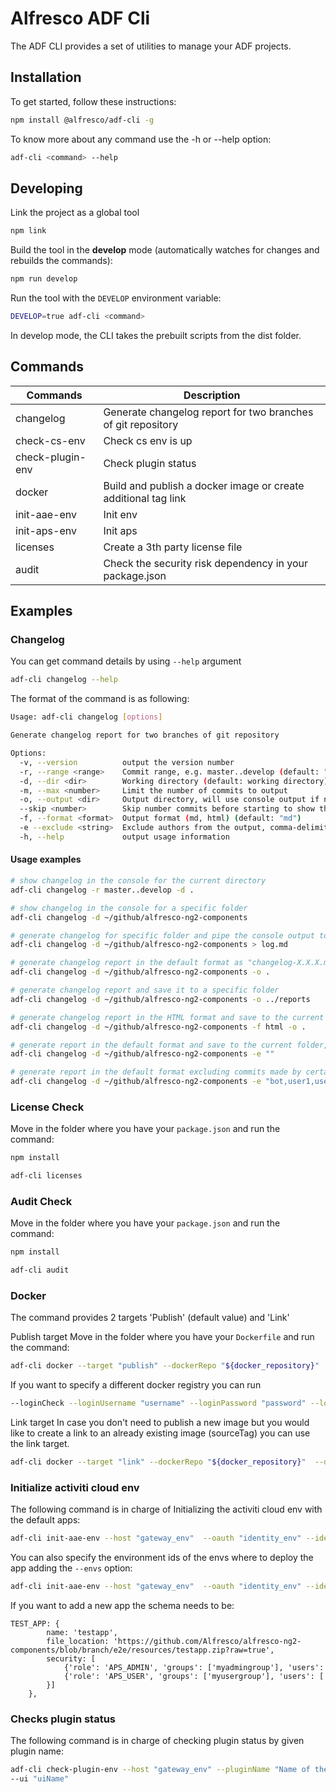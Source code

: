 # Alfresco ADF Cli

The ADF CLI provides a set of utilities to manage your ADF projects.

## Installation

To get started, follow these instructions:

```bash
npm install @alfresco/adf-cli -g
```

To know more about any command use the -h or --help option: 

```bash
adf-cli <command> --help
```

## Developing

Link the project as a global tool

```bash
npm link
```

Build the tool in the **develop** mode (automatically watches for changes and rebuilds the commands):

```bash
npm run develop
```

Run the tool with the `DEVELOP` environment variable:

```bash
DEVELOP=true adf-cli <command>
```

In develop mode, the CLI takes the prebuilt scripts from the dist folder.

## Commands

| **Commands** |**Description** |
| --- | --- |
| changelog | Generate changelog report for two branches of git repository |
| check-cs-env | Check cs env is up |
| check-plugin-env | Check plugin status |
| docker | Build and publish a docker image or create additional tag link |
| init-aae-env | Init env |
| init-aps-env | Init aps |
| licenses | Create a 3th party license file |
| audit | Check the security risk dependency in your package.json |

## Examples

### Changelog

You can get command details by using `--help` argument

```bash
adf-cli changelog --help
```

The format of the command is as following:

```bash
Usage: adf-cli changelog [options]

Generate changelog report for two branches of git repository

Options:
  -v, --version          output the version number
  -r, --range <range>    Commit range, e.g. master..develop (default: "master..develop")
  -d, --dir <dir>        Working directory (default: working directory)
  -m, --max <number>     Limit the number of commits to output
  -o, --output <dir>     Output directory, will use console output if not defined
  --skip <number>        Skip number commits before starting to show the commit output
  -f, --format <format>  Output format (md, html) (default: "md")
  -e --exclude <string>  Exclude authors from the output, comma-delimited list
  -h, --help             output usage information
```

#### Usage examples

```sh
# show changelog in the console for the current directory
adf-cli changelog -r master..develop -d .

# show changelog in the console for a specific folder 
adf-cli changelog -d ~/github/alfresco-ng2-components

# generate changelog for specific folder and pipe the console output to a file
adf-cli changelog -d ~/github/alfresco-ng2-components > log.md

# generate changelog report in the default format as "changelog-X.X.X.md" and save to the current folder
adf-cli changelog -d ~/github/alfresco-ng2-components -o .  

# generate changelog report and save it to a specific folder
adf-cli changelog -d ~/github/alfresco-ng2-components -o ../reports

# generate changelog report in the HTML format and save to the current folder
adf-cli changelog -d ~/github/alfresco-ng2-components -f html -o .

# generate report in the default format and save to the current folder, reset all filters (including embedded ones for bots)
adf-cli changelog -d ~/github/alfresco-ng2-components -e ""

# generate report in the default format excluding commits made by certain authors
adf-cli changelog -d ~/github/alfresco-ng2-components -e "bot,user1,user2"
```

### License Check

Move in the folder where you have your `package.json` and run the command:

```bash
npm install

adf-cli licenses
```

### Audit Check

Move in the folder where you have your `package.json` and run the command:

```bash
npm install

adf-cli audit
```

### Docker

The command provides 2 targets 'Publish' (default value) and 'Link'

Publish target
Move in the folder where you have your `Dockerfile` and run the command:

```bash
adf-cli docker --target "publish" --dockerRepo "${docker_repository}"  --dockerTags "${TAGS}"
```

If you want to specify a different docker registry you can run
```bash
--loginCheck --loginUsername "username" --loginPassword "password" --loginRepo "quay.io"--dockerRepo "${docker_repository}"  --dockerTags "${TAGS}"
```

Link target
In case you don't need to publish a new image but you would like to create a link to an already existing image (sourceTag) you can use the link target.

```bash
adf-cli docker --target "link" --dockerRepo "${docker_repository}"  --dockerTags "${TAGS}"  --sourceTag "develop"
```

### Initialize activiti cloud env

The following command is in charge of Initializing the activiti cloud env with the default apps:

```bash
adf-cli init-aae-env --host "gateway_env"  --oauth "identity_env" --identityHost "identity_env" --modelerUsername "modelerusername" --modelerPassword "modelerpassword" --devopsUsername "devopsusername" --devopsPassword "devopspassword" --appsRepository "repository with default apps name"
```

You can also specify the environment ids of the envs where to deploy the app adding the `--envs` option:
```bash
adf-cli init-aae-env --host "gateway_env"  --oauth "identity_env" --identityHost "identity_env" --modelerUsername "modelerusername" --modelerPassword "modelerpassword" --devopsUsername "devopsusername" --devopsPassword "devopspassword" --envs envId1 envId2 --appsRepository "repository with default apps name"
```

If you want to add a new app the schema needs to be:

```text
TEST_APP: {
        name: 'testapp',
        file_location: 'https://github.com/Alfresco/alfresco-ng2-components/blob/branch/e2e/resources/testapp.zip?raw=true',
        security: [
            {'role': 'APS_ADMIN', 'groups': ['myadmingroup'], 'users': ['myadminuser']},
            {'role': 'APS_USER', 'groups': ['myusergroup'], 'users': ['myuser']
        }]
    },
```

### Checks plugin status

The following command is in charge of checking plugin status by given plugin name:

```bash
adf-cli check-plugin-env --host "gateway_env" --pluginName "Name of the plugin" --clientId "clientId" --appName "appName" -u "username" -p "password" 
--ui "uiName"
```
